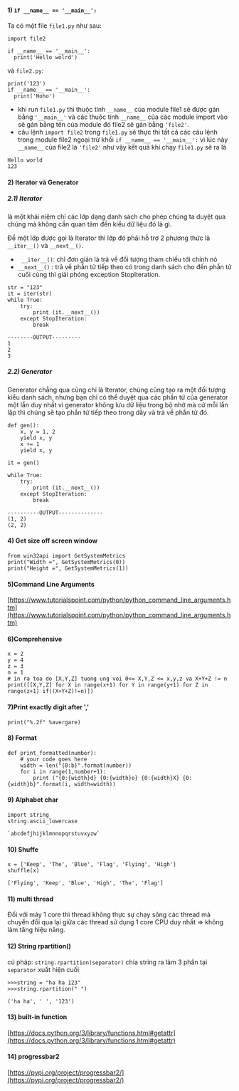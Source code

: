 #### 1) `if __name__ == '__main__':`

Ta có một file `file1.py` như sau:
```
import file2

if __name__ == '__main__':
  print('Hello wolrd')
```

và `file2.py`:
```
print('123')
if __name__ == '__main__':
  print('Hoho')
```

- khi run `file1.py` thì thuộc tính `__name__` của module file1 sẽ được gán bằng `'__main__'` và các thuộc tính `__name__` của các module import vào sẽ gán bằng tên của module đó file2 sẽ gán bằng `'file2'`. 
- câu lệnh `import file2` trong `file1.py` sẽ thực thi tất cả các câu lệnh trong module file2 ngoại trừ khối `if __name__ == '__main__':` vì lúc này `__name__` của file2 là `'file2'` như vậy kết quả khi chạy `file1.py` sẽ ra là
```
Hello world
123
```

#### 2) Iterator và Generator
##### 2.1) Iterator 
là một khái niệm chỉ các lớp dạng danh sách cho phép chúng ta duyệt qua chúng mà không cần quan tâm đến kiểu dữ liệu đó là gì.

Để một lớp được gọi là Iterator thì lớp đó phải hỗ trợ 2 phương thức là `__iter__()` và `__next__()`. 
- ` __iter__()`: chỉ đơn giản là trả về đối tượng tham chiếu tới chính nó
- `__next__()` : trả về phần tử tiếp theo có trong danh sách cho đến phần tử cuối cùng thì giải phóng exception StopIteration.

```
str = "123"
it = iter(str)
while True:
    try:
        print (it.__next__())
    except StopIteration:
        break
        
--------OUTPUT---------
1
2
3
```
##### 2.2) Generator 
Generator chẳng qua cũng chỉ là Iterator, chúng cũng tạo ra một đối tượng kiểu danh sách, nhưng bạn chỉ có thể duyệt qua các phần tử của generator một lần duy nhất vì generator không lưu dữ liệu trong bộ nhớ mà cứ mỗi lần lặp thì chúng sẽ tạo phần tử tiếp theo trong dãy và trả về phần tử đó.

```
def gen():
    x, y = 1, 2
    yield x, y
    x += 1
    yield x, y
    
it = gen()

while True:
    try:
        print (it.__next__())
    except StopIteration:
        break
        
----------OUTPUT--------------
(1, 2)
(2, 2)
```

#### 4) Get size off screen window
```
from win32api import GetSystemMetrics
print("Width =", GetSystemMetrics(0))
print("Height =", GetSystemMetrics(1))
```

#### 5)Command Line Arguments
[https://www.tutorialspoint.com/python/python_command_line_arguments.htm](https://www.tutorialspoint.com/python/python_command_line_arguments.htm)

#### 6)Comprehensive
```
x = 2
y = 4
z = 3
n = 1
# in ra toa do [X,Y,Z] tuong ung voi 0<= X,Y,Z <= x,y,z va X+Y+Z != n
print([[X,Y,Z] for X in range(x+1) for Y in range(y+1) for Z in range(z+1) if((X+Y+Z)!=n)])
```

#### 7)Print exactly digit after ','
```
print("%.2f" %avergare)
```

#### 8) Format
```
def print_formatted(number):
    # your code goes here
    width = len("{0:b}".format(number))
    for i in range(1,number+1):
        print ("{0:{width}d} {0:{width}o} {0:{width}X} {0:{width}b}".format(i, width=width))
```

#### 9) Alphabet char
```
import string
string.ascii_lowercase

`abcdefjhijklmnnopqrstuvxyzw`
```

#### 10) Shuffe
```
x = ['Keep', 'The', 'Blue', 'Flag', 'Flying', 'High']
shuffle(x)

['Flying', 'Keep', 'Blue', 'High', 'The', 'Flag']
```

#### 11) multi thread
Đối với máy 1 core thì thread không thực sự chạy sông các thread mà chuyển đổi qua lại giữa các thread sử dụng 1 core CPU duy nhất => không làm tăng hiệu năng.

#### 12) String rpartition()
cú pháp: `string.rpartition(separator)`
chia string ra làm 3 phần tại `separator` xuất hiện cuối
```
>>>string = "ha ha 123"
>>>string.rpartition(" ")

('ha ha', ' ', '123')
```

#### 13) built-in function
[https://docs.python.org/3/library/functions.html#getattr](https://docs.python.org/3/library/functions.html#getattr)

#### 14) progressbar2
[https://pypi.org/project/progressbar2/](https://pypi.org/project/progressbar2/)

